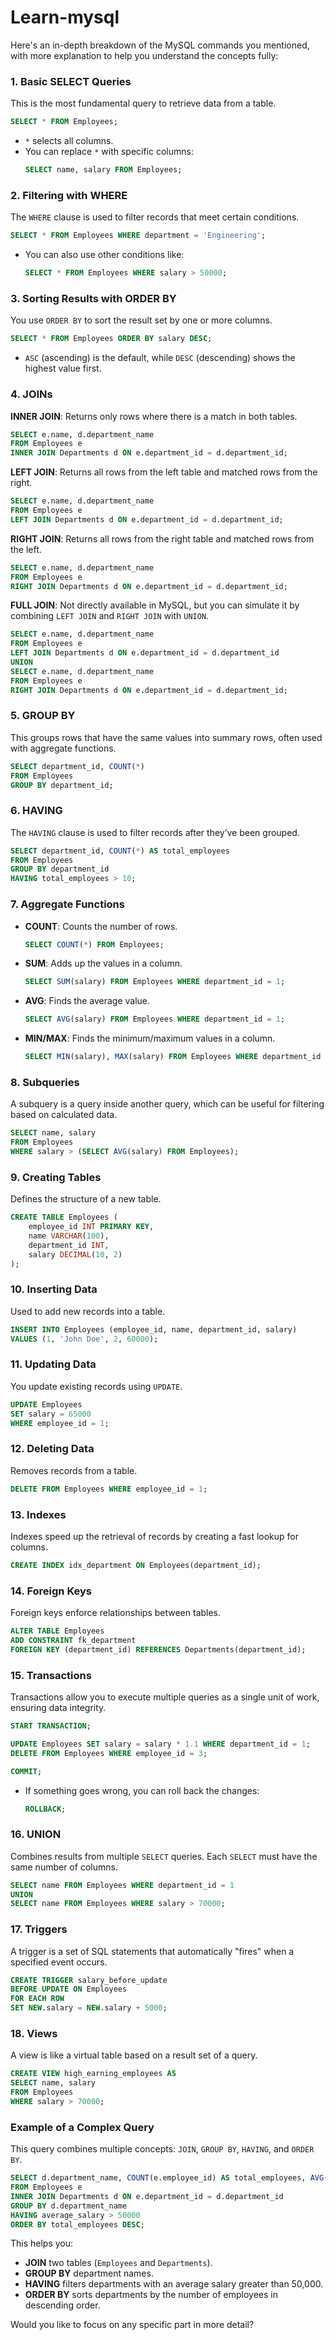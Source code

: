 # Learn-mysql
Here's an in-depth breakdown of the MySQL commands you mentioned, with more explanation to help you understand the concepts fully:

### 1. **Basic SELECT Queries**

This is the most fundamental query to retrieve data from a table.

```sql
SELECT * FROM Employees;
```
- `*` selects all columns.
- You can replace `*` with specific columns: 
  ```sql
  SELECT name, salary FROM Employees;
  ```

### 2. **Filtering with WHERE**

The `WHERE` clause is used to filter records that meet certain conditions.

```sql
SELECT * FROM Employees WHERE department = 'Engineering';
```
- You can also use other conditions like:
  ```sql
  SELECT * FROM Employees WHERE salary > 50000;
  ```

### 3. **Sorting Results with ORDER BY**

You use `ORDER BY` to sort the result set by one or more columns.

```sql
SELECT * FROM Employees ORDER BY salary DESC;
```
- `ASC` (ascending) is the default, while `DESC` (descending) shows the highest value first.

### 4. **JOINs**

**INNER JOIN**: Returns only rows where there is a match in both tables.

```sql
SELECT e.name, d.department_name
FROM Employees e
INNER JOIN Departments d ON e.department_id = d.department_id;
```

**LEFT JOIN**: Returns all rows from the left table and matched rows from the right.

```sql
SELECT e.name, d.department_name
FROM Employees e
LEFT JOIN Departments d ON e.department_id = d.department_id;
```

**RIGHT JOIN**: Returns all rows from the right table and matched rows from the left.

```sql
SELECT e.name, d.department_name
FROM Employees e
RIGHT JOIN Departments d ON e.department_id = d.department_id;
```

**FULL JOIN**: Not directly available in MySQL, but you can simulate it by combining `LEFT JOIN` and `RIGHT JOIN` with `UNION`.

```sql
SELECT e.name, d.department_name
FROM Employees e
LEFT JOIN Departments d ON e.department_id = d.department_id
UNION
SELECT e.name, d.department_name
FROM Employees e
RIGHT JOIN Departments d ON e.department_id = d.department_id;
```

### 5. **GROUP BY**

This groups rows that have the same values into summary rows, often used with aggregate functions.

```sql
SELECT department_id, COUNT(*)
FROM Employees
GROUP BY department_id;
```

### 6. **HAVING**

The `HAVING` clause is used to filter records after they’ve been grouped.

```sql
SELECT department_id, COUNT(*) AS total_employees
FROM Employees
GROUP BY department_id
HAVING total_employees > 10;
```

### 7. **Aggregate Functions**

- **COUNT**: Counts the number of rows.

  ```sql
  SELECT COUNT(*) FROM Employees;
  ```

- **SUM**: Adds up the values in a column.

  ```sql
  SELECT SUM(salary) FROM Employees WHERE department_id = 1;
  ```

- **AVG**: Finds the average value.

  ```sql
  SELECT AVG(salary) FROM Employees WHERE department_id = 1;
  ```

- **MIN/MAX**: Finds the minimum/maximum values in a column.

  ```sql
  SELECT MIN(salary), MAX(salary) FROM Employees WHERE department_id = 1;
  ```

### 8. **Subqueries**

A subquery is a query inside another query, which can be useful for filtering based on calculated data.

```sql
SELECT name, salary
FROM Employees
WHERE salary > (SELECT AVG(salary) FROM Employees);
```

### 9. **Creating Tables**

Defines the structure of a new table.

```sql
CREATE TABLE Employees (
    employee_id INT PRIMARY KEY,
    name VARCHAR(100),
    department_id INT,
    salary DECIMAL(10, 2)
);
```

### 10. **Inserting Data**

Used to add new records into a table.

```sql
INSERT INTO Employees (employee_id, name, department_id, salary)
VALUES (1, 'John Doe', 2, 60000);
```

### 11. **Updating Data**

You update existing records using `UPDATE`.

```sql
UPDATE Employees
SET salary = 65000
WHERE employee_id = 1;
```

### 12. **Deleting Data**

Removes records from a table.

```sql
DELETE FROM Employees WHERE employee_id = 1;
```

### 13. **Indexes**

Indexes speed up the retrieval of records by creating a fast lookup for columns.

```sql
CREATE INDEX idx_department ON Employees(department_id);
```

### 14. **Foreign Keys**

Foreign keys enforce relationships between tables.

```sql
ALTER TABLE Employees
ADD CONSTRAINT fk_department
FOREIGN KEY (department_id) REFERENCES Departments(department_id);
```

### 15. **Transactions**

Transactions allow you to execute multiple queries as a single unit of work, ensuring data integrity.

```sql
START TRANSACTION;

UPDATE Employees SET salary = salary * 1.1 WHERE department_id = 1;
DELETE FROM Employees WHERE employee_id = 3;

COMMIT;
```

- If something goes wrong, you can roll back the changes:
  ```sql
  ROLLBACK;
  ```

### 16. **UNION**

Combines results from multiple `SELECT` queries. Each `SELECT` must have the same number of columns.

```sql
SELECT name FROM Employees WHERE department_id = 1
UNION
SELECT name FROM Employees WHERE salary > 70000;
```

### 17. **Triggers**

A trigger is a set of SQL statements that automatically "fires" when a specified event occurs.

```sql
CREATE TRIGGER salary_before_update
BEFORE UPDATE ON Employees
FOR EACH ROW
SET NEW.salary = NEW.salary + 5000;
```

### 18. **Views**

A view is like a virtual table based on a result set of a query.

```sql
CREATE VIEW high_earning_employees AS
SELECT name, salary
FROM Employees
WHERE salary > 70000;
```

### **Example of a Complex Query**

This query combines multiple concepts: `JOIN`, `GROUP BY`, `HAVING`, and `ORDER BY`.

```sql
SELECT d.department_name, COUNT(e.employee_id) AS total_employees, AVG(e.salary) AS average_salary
FROM Employees e
INNER JOIN Departments d ON e.department_id = d.department_id
GROUP BY d.department_name
HAVING average_salary > 50000
ORDER BY total_employees DESC;
```

This helps you:

- **JOIN** two tables (`Employees` and `Departments`).
- **GROUP BY** department names.
- **HAVING** filters departments with an average salary greater than 50,000.
- **ORDER BY** sorts departments by the number of employees in descending order.

Would you like to focus on any specific part in more detail?
